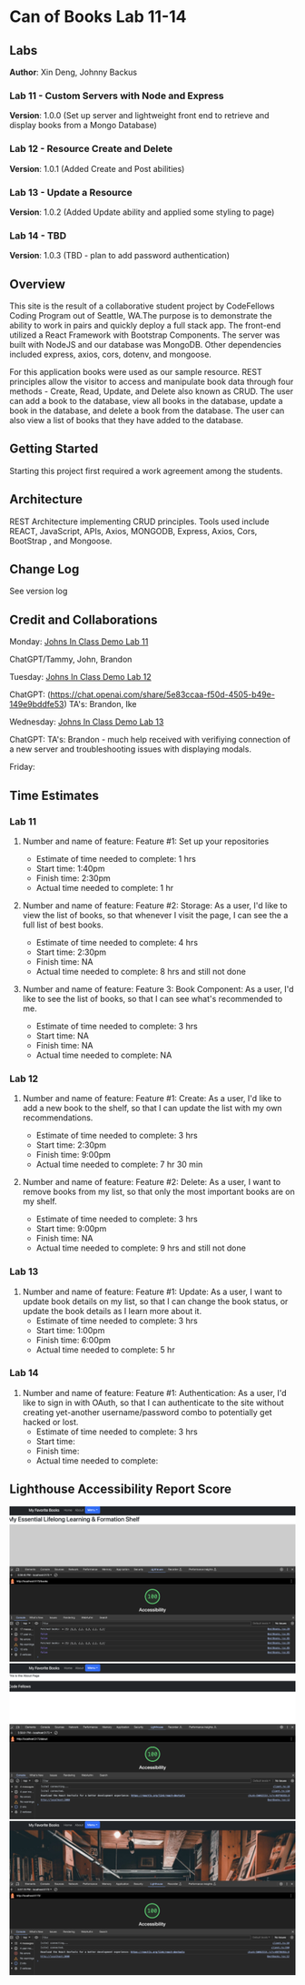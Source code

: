 # Can of Books Lab 11-14

## Labs

**Author**: Xin Deng, Johnny Backus

### Lab 11 - Custom Servers with Node and Express

**Version**: 1.0.0 (Set up server and lightweight front end to retrieve and display books from a Mongo Database)

### Lab 12 - Resource Create and Delete

**Version**: 1.0.1 (Added Create and Post abilities)

### Lab 13 - Update a Resource

**Version**: 1.0.2 (Added Update ability and applied some styling to page)

### Lab 14 - TBD

**Version**: 1.0.3 (TBD - plan to add password authentication)

## Overview

This site is the result of a collaborative student project by CodeFellows Coding Program out of Seattle, WA.The purpose is to demonstrate the ability to work in pairs and quickly deploy a full stack app. The front-end utilized a React Framework with Bootstrap Components. The server was built with NodeJS and our database was MongoDB. Other dependencies included express, axios, cors, dotenv, and mongoose.

For this application books were used as our sample resource. REST principles allow the visitor to access and manipulate book data through four methods - Create, Read, Update, and Delete also known as CRUD. The user can add a book to the database, view all books in the database, update a book in the database, and delete a book from the database. The user can also view a list of books that they have added to the database.

## Getting Started

Starting this project first required a work agreement among the students.

## Architecture

REST Architecture implementing CRUD principles. Tools used include REACT, JavaScript, APIs, Axios, MONGODB, Express, Axios, Cors, BootStrap , and Mongoose.

## Change Log

See version log

## Credit and Collaborations

Monday:
[Johns In Class Demo Lab 11](https://github.com/codefellows/seattle-code-301d110/tree/main/class-11/demo)

ChatGPT/Tammy, John, Brandon

Tuesday:
[Johns In Class Demo Lab 12](https://github.com/codefellows/seattle-code-301d110/blob/main/class-12/demo/back-end/server.js)

ChatGPT: (https://chat.openai.com/share/5e83ccaa-f50d-4505-b49e-149e9bddfe53)
TA's: Brandon, Ike

Wednesday:
[Johns In Class Demo Lab 13](https://github.com/codefellows/seattle-code-301d110/tree/main/class-13/demo)

ChatGPT:
TA's: Brandon - much help received with verifiying connection of a new server and troubleshooting issues with displaying modals.

Friday:

## Time Estimates

### Lab 11

1. Number and name of feature: Feature #1: Set up your repositories
   - Estimate of time needed to complete: 1 hrs
   - Start time: 1:40pm
   - Finish time: 2:30pm
   - Actual time needed to complete: 1 hr

2. Number and name of feature: Feature #2: Storage: As a user, I'd like to view the list of books, so that whenever I visit the page, I can see the a full list of best books.
   - Estimate of time needed to complete: 4 hrs
   - Start time: 2:30pm
   - Finish time: NA
   - Actual time needed to complete: 8 hrs and still not done

3. Number and name of feature: Feature 3: Book Component: As a user, I'd like to see the list of books, so that I can see what's recommended to me.
   - Estimate of time needed to complete: 3 hrs
   - Start time: NA
   - Finish time: NA
   - Actual time needed to complete: NA

### Lab 12

1. Number and name of feature: Feature #1: Create: As a user, I'd like to add a new book to the shelf, so that I can update the list with my own recommendations.
   - Estimate of time needed to complete: 3 hrs
   - Start time: 2:30pm
   - Finish time: 9:00pm
   - Actual time needed to complete: 7 hr 30 min

2. Number and name of feature: Feature #2: Delete: As a user, I want to remove books from my list, so that only the most important books are on my shelf.
   - Estimate of time needed to complete: 3 hrs
   - Start time: 9:00pm
   - Finish time: NA
   - Actual time needed to complete: 9 hrs and still not done

### Lab 13

1. Number and name of feature: Feature #1: Update: As a user, I want to update book details on my list, so that I can change the book status, or update the book details as I learn more about it.
   - Estimate of time needed to complete: 3 hrs
   - Start time: 1:00pm
   - Finish time: 6:00pm
   - Actual time needed to complete: 5 hr

### Lab 14

1. Number and name of feature: Feature #1: Authentication: As a user, I'd like to sign in with OAuth, so that I can authenticate to the site without creating yet-another username/password combo to potentially get hacked or lost.
   - Estimate of time needed to complete: 3 hrs
   - Start time:
   - Finish time:
   - Actual time needed to complete:

## Lighthouse Accessibility Report Score

![Lighthouse score 1](lighthouse1.png)![Lighthouse score 2](lighthouse2.png)![Lighthouse score 3](lighthouse3.png)